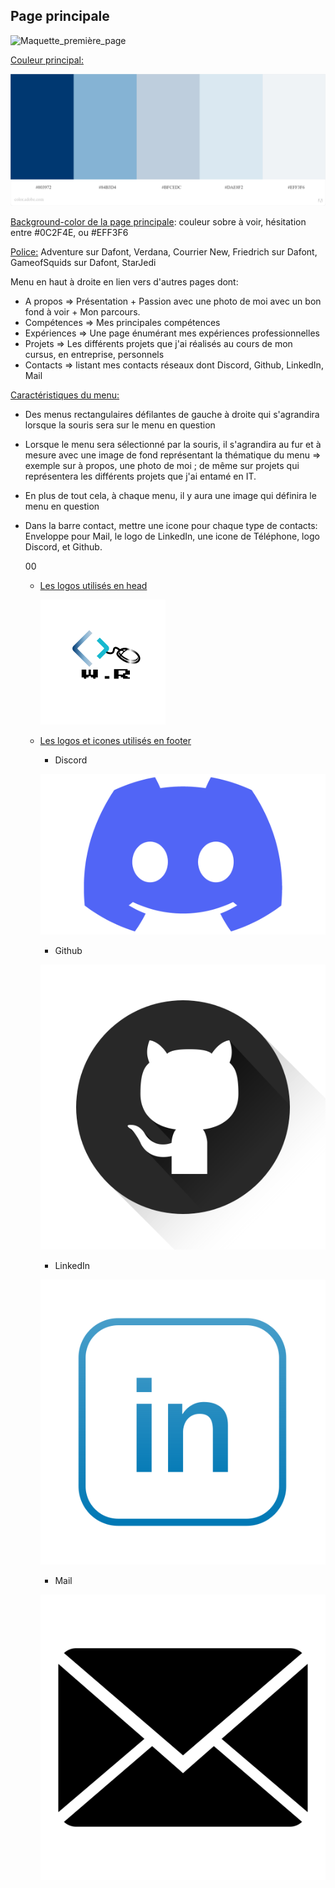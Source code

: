 ## Page principale

![Maquette_première_page](./Maquettes/Maquette_première_page.png)

<u>Couleur principal:</u> 

![palettes_couleurs](./Maquettes/palettes_couleurs.jpeg)

<u>Background-color de la page principale</u>: couleur sobre à voir, hésitation entre #0C2F4E, ou #EFF3F6

<u>Police:</u> Adventure sur Dafont, Verdana, Courrier New, Friedrich sur Dafont, GameofSquids sur Dafont, StarJedi

Menu en haut à droite en lien vers d'autres pages dont:

- A propos =>  Présentation + Passion avec une photo de moi avec un bon fond à voir + Mon parcours.
- Compétences => Mes principales compétences
- Expériences => Une page énumérant mes expériences professionnelles
- Projets => Les différents projets que j'ai réalisés au cours de mon cursus, en entreprise, personnels
- Contacts => listant mes contacts réseaux dont Discord, Github, LinkedIn, Mail

<u>Caractéristiques du menu:</u>

- Des menus rectangulaires défilantes de gauche à droite qui s'agrandira lorsque la souris sera sur le menu en question

- Lorsque le menu sera sélectionné par la souris, il s'agrandira au fur et à mesure avec une image de fond représentant la thématique du menu => exemple sur à propos, une photo de moi ; de même sur projets qui représentera les différents projets que j'ai entamé en IT.

- En plus de tout cela, à chaque menu, il y aura une image qui définira le menu en question 

- Dans la barre contact, mettre une icone pour chaque type de contacts: Enveloppe pour Mail, le logo de LinkedIn, une icone de Téléphone, logo Discord, et Github. 

  00

  - <u>Les logos utilisés en head</u>

    ![My_Logo](./Logos&Icons/My_Logo.png)

  - <u>Les logos et icones utilisés en footer</u>

    - Discord

    ![Logo Discord](./Logos&Icons/Logo_Discord.png)

    - Github

    ![Logo github](./Logos&Icons/Logo_github.png)

    - LinkedIn

    

    ![Logo Linkedin](./Logos&Icons/Logo_Linkedin.png)

    - Mail
  
    ![Logo mail](./Logos&Icons/Logo_mail.png)
  
    
  
    